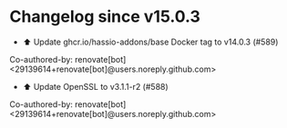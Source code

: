 # Changelog since v15.0.3
- ⬆️ Update ghcr.io/hassio-addons/base Docker tag to v14.0.3 (#589)

Co-authored-by: renovate[bot] <29139614+renovate[bot]@users.noreply.github.com> 
- ⬆️ Update OpenSSL to v3.1.1-r2 (#588)

Co-authored-by: renovate[bot] <29139614+renovate[bot]@users.noreply.github.com> 
